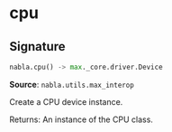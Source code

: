 # cpu

## Signature

```python
nabla.cpu() -> max._core.driver.Device
```

**Source**: `nabla.utils.max_interop`

Create a CPU device instance.

Returns:
    An instance of the CPU class.

